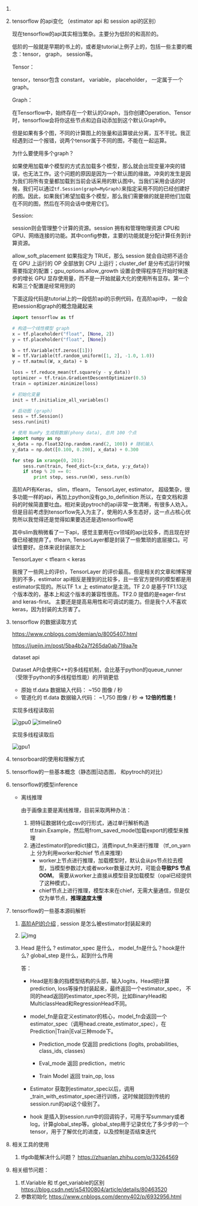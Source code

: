 1. 

2. tensorflow 的api变化 （estimator api 和 session api的区别）

   现在tensorflow的api其实相当繁杂。主要分为低阶的和高阶的。

   低阶的一般就是早期的书上的，或者是tutorial上例子上的，包括一些主要的概念：tensor， graph， session等。

   Tensor：

   tensor，tensor包含 constant， variable， placeholder， 一定属于一个graph。

   Graph：

   在Tensorflow中，始终存在一个默认的Graph，当你创建Operation、Tensor时，tensorflow会将你这些节点和边自动添加到这个默认Graph中。

   但是如果有多个图，不同的计算图上的张量和运算彼此分离，互不干扰。我正经遇到过一个报错，说两个tensor属于不同的图，不能在一起运算。

   为什么要使用多个graph？

   如果使用加载单个模型的方式去加载多个模型，那么就会出现变量冲突的错误，也无法工作。这个问题的原因是因为一个默认图的缘故。冲突的发生是因为我们将所有变量都加载到当前会话采用的默认图中。当我们采用会话的时候，我们可以通过`tf.Session(graph=MyGraph)`来指定采用不同的已经创建好的图。因此，如果我们希望加载多个模型，那么我们需要做的就是把他们加载在不同的图，然后在不同会话中使用它们。

   Session:

   session则会管理整个计算的资源。session 拥有和管理物理资源 CPU和GPU、网络连接的功能。其中config参数，主要的功能就是分配计算任务到计算资源。

   allow_soft_placement 如果指定为 TRUE，那么 session 就会自动把不适合在 GPU 上运行的 OP 全部放到 CPU 上运行；cluster_def 是分布式运行时候需要指定的配置；gpu_options.allow_growth 设置会使得程序在开始时候逐步的增长 GPU 显存使用量，而不是一开始就最大化的使用所有显存。第一个和第三个配置是经常用到的

   下面这段代码是tutorial上的一段低阶api的示例代码，在高阶api中， 一般会把session和graph的概念隐藏起来

   ```python
   import tensorflow as tf
   
   # 构造一个线性模型 graph
   x = tf.placeholder("float", [None, 2])
   y = tf.placeholder("float", [None])
   
   b = tf.Variable(tf.zeros([1]))
   W = tf.Variable(tf.random_uniform([1, 2], -1.0, 1.0))
   y = tf.matmul(W, x_data) + b
   
   loss = tf.reduce_mean(tf.square(y - y_data))
   optimizer = tf.train.GradientDescentOptimizer(0.5)
   train = optimizer.minimize(loss)
   
   # 初始化变量
   init = tf.initialize_all_variables()
   
   # 启动图 (graph)
   sess = tf.Session()
   sess.run(init)
   
   # 使用 NumPy 生成假数据(phony data), 总共 100 个点
   import numpy as np
   x_data = np.float32(np.random.rand(2, 100)) # 随机输入
   y_data = np.dot([0.100, 0.200], x_data) + 0.300
   
   for step in xrange(0, 201):
       sess.run(train, feed_dict={x:x_data, y:y_data})
       if step % 20 == 0:
           print step, sess.run(W), sess.run(b)
   ```



   高阶API有Keras， slim，tflearn， TensorLayer, estimator。 超级繁杂，很多功能一样的api，再加上python没有go_to_definition 所以，在查文档和源码的时候简直要吐血。相对来说pytroch的api非常一致清晰，有很多人劝入。但是目前考虑到tensorflow先入为主了，使用的人多生态好，这一点占核心优势所以我觉得还是觉得如果要选还是选tensorflow吧

   其中slim我稍微看了一下api，感觉主要用在cv领域的api比较多，而且现在好像已经被抛弃了。tflearn, TensorLayer都是封装了一些繁琐的底层接口。可读性要好。总体来说封装层次上

   TensorLayer < tflearn < keras

   我搜了一些网上的评价，TensorLayer 的评价最高。但是相关的文章和博客搜到的不多，estimator api相反是搜到的比较多，且一些官方提供的模型都是用estimator实现的。所以TF 1.x 上 estimator是主流。TF 2.0 是基于TF1.13这个版本改的，基本上和这个版本的兼容性很高。TF2.0 提倡的是eager-first and keras-first。 主要还是提高易用性和可调试的能力。但是我个人不喜欢keras，因为封装的太厉害了。

2. tensorflow 的数据读取方式

   <https://www.cnblogs.com/demian/p/8005407.html>

   <https://juejin.im/post/5ba4b2a7f265da0ab719aa7e>

   dataset api

   Dataset API会使用C++的多线程机制，会比基于python的queue_runner（受限于python的多线程低性能）的开销更低

   - 原始 tf.data 数据输入代码： ~150 图像 / 秒
   - 管道化的 tf.data 数据输入代码： ~1,750 图像 / 秒 => **12倍的性能！**

   实现多线程读取前

   ![gpu0](gpu0.jpeg)
   ![timeline0](timeline0.jpeg)

   实现多线程读取后

   ![gpu1](gpu1.jpeg)

3. tensorboard的使用和理解方式

4. tensorflow的一些基本概念（静态图|动态图， 和pytroch的对比）

5. tensorflow的模型inference

   - 离线推理

     由于画像主要是离线推理，目前采取两种办法：

     1. 把特征数据转化成csv的行形式，通过单行解析构造tf.train.Example，然后用from_saved_model加载export的模型来推理
     2. 通过estimator的predict接口，消费input_fn来进行推理 （tf_on_yarn上 分为利用worker和chief 节点来推理）
        * worker上节点进行推理，加载模型时，默认会从ps节点拉去模型，当模型参数过大或者worker数量过大时，可能会**导致PS 节点OOM**。 需要从worker上直接从模型目录加载模型（opal已经提供了这种模式）。
        * chief节点上进行推理，模型本来在chief，无需大量通信，但是仅仅为单节点，**推理速度太慢**
6. tensorflow的一些基本源码解析

   1. [高阶API的介绍](https://zhuanlan.zhihu.com/p/38470806) , session 是怎么被estimator封装起来的

   2. ![img](https://upload-images.jianshu.io/upload_images/2300716-ff4fa28eaf49c6c9.png?imageMogr2/auto-orient/strip|imageView2/2/w/1200/format/webp)

   3. Head 是什么 ? estimator_spec 是什么， model_fn是什么？hook是什么? global_step 是什么，起到什么作用

      答： 

      + Head是形象的指模型结构的头部，输入logits，Head把计算prediction, loss等操作封装起来，最终返回一个estimator_spec， 不同的head返回的estimator_spec不同，比如BinaryHead和MulticlassHead和RegressionHead不同。

      + model_fn是自定义estimator的核心，model_fn会返回一个estimator_spec（调用head.create_estimator_spec），在Prediction|Train|Eval三种mode下。

        + Prediction_mode 仅返回 predictions (logits, probabilities, class_ids, classes)

        + Eval_mode 返回 prediction，metric

        + Train Model 返回 train_op, loss

      + Estimator 获取到estimator_spec以后，调用_train_with_estimator_spec进行训练，这时候就回到传统的session.run的api这个级别了。
      + hook 是插入到session.run中的回调钩子，可用于写summary或者log，计算global_step等。global_step用于记录优化了多少步的一个tensor，用于了解优化的进度，以及控制是否结束迭代

7. 相关工具的使用

   1. tfgdb能解决什么问题？ <https://zhuanlan.zhihu.com/p/33264569>

8. 相关细节问题：

   1. tf.Variable 和 tf.get_variable的区别<https://blog.csdn.net/js54100804/article/details/80463520>
   2. 参数初始化 https://www.cnblogs.com/denny402/p/6932956.html

